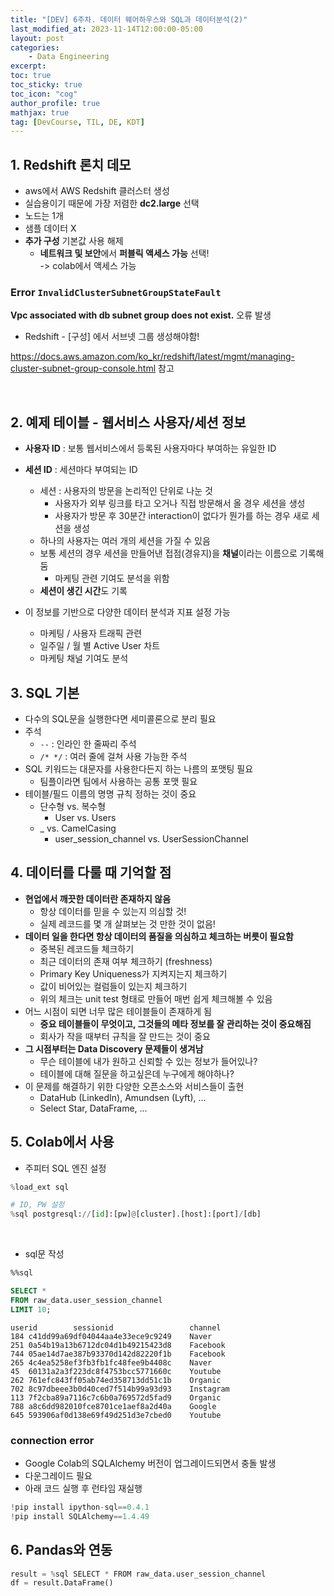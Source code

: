 ```yaml
---
title: "[DEV] 6주차. 데이터 웨어하우스와 SQL과 데이터분석(2)"
last_modified_at: 2023-11-14T12:00:00-05:00
layout: post
categories:
    - Data Engineering
excerpt: 
toc: true
toc_sticky: true
toc_icon: "cog"
author_profile: true
mathjax: true
tag: [DevCourse, TIL, DE, KDT]
---
```


## 1. Redshift 론치 데모

- aws에서 AWS Redshift 클러스터 생성
- 실습용이기 때문에 가장 저렴한 **dc2.large** 선택
- 노드는 1개 
- 샘플 데이터 X
- **추가 구성** 기본값 사용 해제
    - **네트워크 및 보안**에서 **퍼블릭 액세스 가능** 선택!    
    -> colab에서 액세스 가능

### Error `InvalidClusterSubnetGroupStateFault`

**Vpc associated with db subnet group does not exist.** 오류 발생

- Redshift - [구성] 에서 서브넷 그룹 생성해야함!

<https://docs.aws.amazon.com/ko_kr/redshift/latest/mgmt/managing-cluster-subnet-group-console.html> 참고


<br>

## 2. 예제 테이블 - 웹서비스 사용자/세션 정보

- **사용자 ID** : 보통 웹서비스에서 등록된 사용자마다 부여하는 유일한 ID
- **세션 ID** : 세션마다 부여되는 ID
    - 세션 : 사용자의 방문을 논리적인 단위로 나눈 것
        - 사용자가 외부 링크를 타고 오거나 직접 방문해서 올 경우 세션을 생성
        - 사용자가 방문 후 30분간 interaction이 없다가 뭔가를 하는 경우 새로 세션을 생성
    - 하나의 사용자는 여러 개의 세션을 가질 수 있음
    - 보통 세션의 경우 세션을 만들어낸 접점(경유지)을 **채널**이라는 이름으로 기록해 둠
        - 마케팅 관련 기여도 분석을 위함
    - **세션이 생긴 시간**도 기록

- 이 정보를 기반으로 다양한 데이터 분석과 지표 설정 가능  
    - 마케팅 / 사용자 트래픽 관련
    - 일주일 / 월 별 Active User 차트
    - 마케팅 채널 기여도 분석

## 3. SQL 기본

- 다수의 SQL문을 실행한다면 세미콜론으로 분리 필요
- 주석
    - `--` : 인라인 한 줄짜리 주석
    - `/* */` : 여러 줄에 걸쳐 사용 가능한 주석
- SQL 키워드는 대문자를 사용한다든지 하는 나름의 포맷팅 필요
    - 팀플이라면 팀에서 사용하는 공통 포맷 필요
- 테이블/필드 이름의 명명 규칙 정하는 것이 중요
    - 단수형 vs. 복수형
        - User vs. Users
    - _ vs. CamelCasing
        - user_session_channel vs. UserSessionChannel

## 4. 데이터를 다룰 때 기억할 점
- **현업에서 깨끗한 데이터란 존재하지 않음**
    - 항상 데이터를 믿을 수 있는지 의심할 것!
    - 실제 레코드를 몇 개 살펴보는 것 만한 것이 없음!
- **데이터 일을 한다면 항상 데이터의 품질을 의심하고 체크하는 버릇이 필요함**
    - 중복된 레코드들 체크하기
    - 최근 데이터의 존재 여부 체크하기 (freshness)
    - Primary Key Uniqueness가 지켜지는지 체크하기
    - 값이 비어있는 컬럼들이 있는지 체크하기
    - 위의 체크는 unit test 형태로 만들어 매번 쉽게 체크해볼 수 있음
- 어느 시점이 되면 너무 많은 테이블들이 존재하게 됨
    - **중요 테이블들이 무엇이고, 그것들의 메타 정보를 잘 관리하는 것이 중요해짐**
    - 회사가 작을 때부터 규칙을 잘 만드는 것이 중요 
- **그 시점부터는 Data Discovery 문제들이 생겨남**
    - 무슨 테이블에 내가 원하고 신뢰할 수 있는 정보가 들어있나?
    - 테이블에 대해 질문을 하고싶은데 누구에게 해야하나?
- 이 문제를 해결하기 위한 다양한 오픈소스와 서비스들이 출현
    - DataHub (LinkedIn), Amundsen (Lyft), ...
    - Select Star, DataFrame, ...

## 5. Colab에서 사용

- 주피터 SQL 엔진 설정

```python
%load_ext sql

# ID, PW 설정
%sql postgresql://[id]:[pw]@[cluster].[host]:[port]/[db]
```

<br>

- sql문 작성

```sql
%%sql

SELECT *
FROM raw_data.user_session_channel
LIMIT 10;
```

```
userid	      sessionid	                channel
184	c41dd99a69df04044aa4e33ece9c9249	Naver
251	0a54b19a13b6712dc04d1b49215423d8	Facebook
744	05ae14d7ae387b93370d142d82220f1b	Facebook
265	4c4ea5258ef3fb3fb1fc48fee9b4408c	Naver
45	60131a2a3f223dc8f4753bcc5771660c	Youtube
262	761efc843ff05ab74ed358713dd51c1b	Organic
702	8c97dbeee3b0d40ced7f514b99a93d93	Instagram
113	7f2cba89a7116c7c6b0a769572d5fad9	Organic
788	a8c6dd982010fce8701ce1aef8a2d40a	Google
645	593906af0d138e69f49d251d3e7cbed0	Youtube
```

### connection error

- Google Colab의 SQLAlchemy 버전이 업그레이드되면서 충돌 발생
- 다운그레이드 필요
- 아래 코드 실행 후 런타임 재실행

```python
!pip install ipython-sql==0.4.1
!pip install SQLAlchemy==1.4.49
```

## 6. Pandas와 연동

```python
result = %sql SELECT * FROM raw_data.user_session_channel
df = result.DataFrame()
```